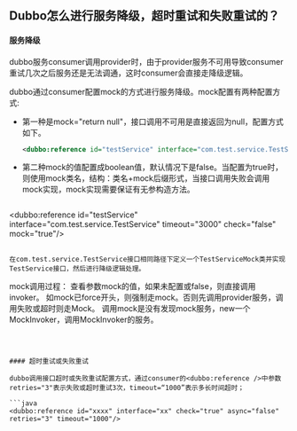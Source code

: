## Dubbo怎么进行服务降级，超时重试和失败重试的？

#### 服务降级

dubbo服务consumer调用provider时，由于provider服务不可用导致consumer重试几次之后服务还是无法调通，这时consumer会直接走降级逻辑。

dubbo通过consumer配置mock的方式进行服务降级。mock配置有两种配置方式:

- 第一种是mock="return null"，接口调用不可用是直接返回为null，配置方式如下。

  ```xml
  <dubbo:reference id="testService" interface="com.test.service.TestService" timeout="3000" check="false" mock="return null"/>
  ```

- 第二种mock的值配置成boolean值，默认情况下是false。当配置为true时，则使用mock类名，结构：类名+mock后缀形式，当接口调用失败会调用mock实现，mock实现需要保证有无参构造方法。

  ```xml
<dubbo:reference id="testService" interface="com.test.service.TestService" timeout="3000" check="false" mock="true"/>
  ```
  
  在com.test.service.TestService接口相同路径下定义一个TestServiceMock类并实现TestService接口，然后进行降级逻辑处理。
  
  ```
  mock调用过程：
  查看参数mock的值，如果未配置或false，则直接调用invoker。
  如mock已force开头，则强制走mock。否则先调用provider服务，调用失败或超时则走Mock。
  调用mock是没有发现mock服务，new一个MockInvoker，调用MockInvoker的服务。
  ```
  
  

#### 超时重试或失败重试

dubbo调用接口超时或失败重试配置方式，通过consumer的<dubbo:reference />中参数retries="3"表示失败或超时重试3次，timeout=“1000”表示多长时间超时；

```java
<dubbo:reference id="xxxx" interface="xx" check="true" async="false" retries="3" timeout="1000"/>
```

